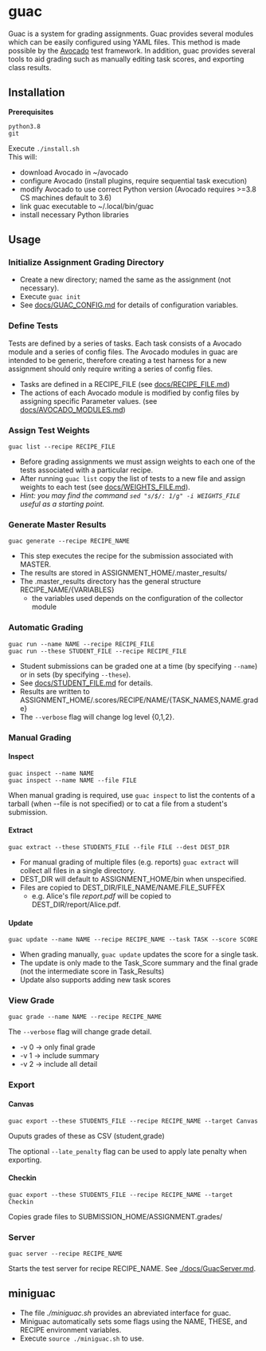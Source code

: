 # guac

Guac is a system for grading assignments. Guac provides several modules which can be easily configured using YAML files. This method is made possible by the [Avocado](https://github.com/avocado-framework/avocado) test framework. In addition, guac provides several tools to aid grading such as manually editing task scores, and exporting class results.

## Installation
**Prerequisites**

```python3.8``` <br>
```git```

Execute ```./install.sh```<br>
This will:

* download Avocado in ~/avocado
* configure Avocado (install plugins, require sequential task execution)
* modify Avocado to use correct Python version (Avocado requires >=3.8 CS machines default to 3.6)
* link guac executable to ~/.local/bin/guac
* install necessary Python libraries

## Usage
### Initialize Assignment Grading Directory
* Create a new directory; named the same as the assignment (not necessary).
* Execute ```guac init```
* See [docs/GUAC_CONFIG.md](./docs/GUAC_CONFIG.md) for details of configuration variables.

### Define Tests
Tests are defined by a series of tasks. Each task consists of a Avocado module and a series of config files.
The Avocado modules in guac are intended to be generic, therefore creating a test harness for a new assignment should only require writing a series of config files.

* Tasks are defined in a RECIPE_FILE (see [docs/RECIPE_FILE.md](./docs/RECIPE_FILE.md))
* The actions of each Avocado module is modified by config files by assigning specific Parameter values. (see [docs/AVOCADO_MODULES.md](./docs/AVOCADO_MODULES.md))

### Assign Test Weights
```guac list --recipe RECIPE_FILE```

* Before grading assignments we must assign weights to each one of the tests associated with a particular recipe. 
* After running ```guac list``` copy the list of tests to a new file and assign weights to each test (see [docs/WEIGHTS_FILE.md](./docs/WEIGHTS_FILE.md)).
* *Hint: you may find the command ```sed "s/$/: 1/g" -i WEIGHTS_FILE``` useful as a starting point.*

### Generate Master Results
```guac generate --recipe RECIPE_NAME```

* This step executes the recipe for the submission associated with MASTER.
* The results are stored in ASSIGNMENT_HOME/.master_results/
* The .master_results directory has the general structure RECIPE_NAME/{VARIABLES} 
  * the variables used depends on the configuration of the collector module

### Automatic Grading
```guac run --name NAME --recipe RECIPE_FILE```<br>
```guac run --these STUDENT_FILE --recipe RECIPE_FILE```

* Student submissions can be graded one at a time (by specifying ```--name```) or in sets (by specifying ```--these```).
* See [docs/STUDENT_FILE.md](./docs/STUDENT_FILE.md) for details.
* Results are written to ASSIGNMENT_HOME/.scores/RECIPE/NAME/{TASK_NAMES,NAME.grade}
* The ```--verbose``` flag will change log level {0,1,2}.

### Manual Grading
#### Inspect 
```guac inspect --name NAME```<br>
```guac inspect --name NAME --file FILE```

When manual grading is required, use ```guac inspect``` to list the contents of a tarball (when --file is not specified) or to cat a file from a student's submission.

#### Extract
```guac extract --these STUDENTS_FILE --file FILE --dest DEST_DIR```

* For manual grading of multiple files (e.g. reports) ```guac extract``` will collect all files in a single directory.
* DEST_DIR will default to ASSIGNMENT_HOME/bin when unspecified.
* Files are copied to DEST_DIR/FILE_NAME/NAME.FILE_SUFFEX
  * e.g. Alice's file *report.pdf* will be copied to DEST_DIR/report/Alice.pdf.

#### Update
```guac update --name NAME --recipe RECIPE_NAME --task TASK --score SCORE``` 

* When grading manually, ```guac update``` updates the score for a single task. 
* The update is only made to the Task_Score summary and the final grade (not the intermediate score in Task_Results)
* Update also supports adding new task scores

### View Grade
```guac grade --name NAME --recipe RECIPE_NAME```

The ``--verbose`` flag will change grade detail.

* -v 0 $\rightarrow$ only final grade
* -v 1 $\rightarrow$ include summary
* -v 2 $\rightarrow$ include all detail

### Export
#### Canvas
```guac export --these STUDENTS_FILE --recipe RECIPE_NAME --target Canvas```

Ouputs grades of these as CSV (student,grade)

The optional ```--late_penalty``` flag can be used to apply late penalty when exporting.

#### Checkin
```guac export --these STUDENTS_FILE --recipe RECIPE_NAME --target Checkin```

Copies grade files to SUBMISSION_HOME/ASSIGNMENT.grades/

### Server
```guac server --recipe RECIPE_NAME```

Starts the test server for recipe RECIPE_NAME. See [./docs/GuacServer.md](./docs/GuacServer.md).

## miniguac

* The file *./miniguac.sh* provides an abreviated interface for guac. 
* Miniguac automatically sets some flags using the NAME, THESE, and RECIPE environment variables.
* Execute ```source ./miniguac.sh``` to use.
